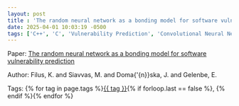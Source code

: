 ```yaml
---
layout: post
title : 'The random neural network as a bonding model for software vulnerability prediction'
date: 2025-04-01 10:03:19 -0500
tags: ['C++', 'C', 'Vulnerability Prediction', 'Convolutional Neural Network', 'Random NN', 'Code metrics', 'Tokenizer']
---
```

Paper: [The random neural network as a bonding model for software vulnerability prediction](https://link.springer.com/chapter/10.1007/978-3-030-68110-4_7)

Author: Filus, K.
and Siavvas, M.
and Doma{\'{n}}ska, J.
and Gelenbe, E.




 Tags: 
    <span>
    {% for tag in page.tags %}<a href="{{ site.baseurl }}tags/#{{ tag | slugify }}">{{ tag }}</a>{% if forloop.last == false %}, {% endif %}{% endfor %}
    </span>
